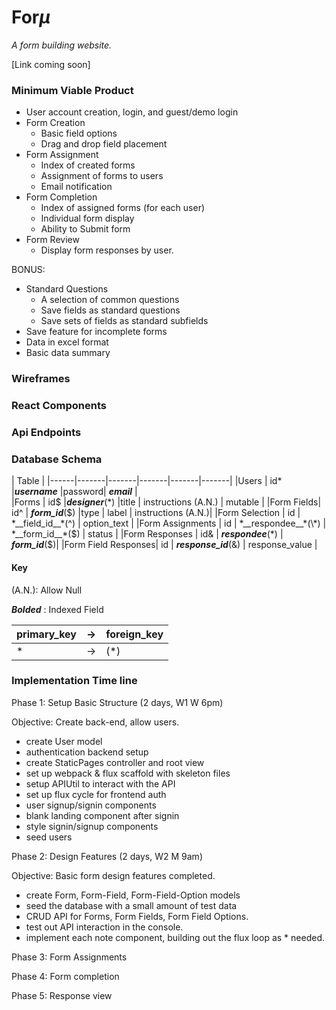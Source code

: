 # For*μ*

  *A form building website.*

  [Link coming soon]

### Minimum Viable Product

* User account creation, login, and guest/demo login
* Form Creation
  * Basic field options
  * Drag and drop field placement
* Form Assignment
  * Index of created forms
  * Assignment of forms to users
  * Email notification
* Form Completion
  * Index of assigned forms (for each user)
  * Individual form display
  * Ability to Submit form
* Form Review
  * Display form responses by user.

BONUS:
  * Standard Questions
    * A selection of common questions
    * Save fields as standard questions
    * Save sets of fields as standard subfields
  * Save feature for incomplete forms
  * Data in excel format
  * Basic data summary

### Wireframes


### React Components


### Api Endpoints


### Database Schema


  | Table |
  |------|-------|-------|-------|-------|-------|
  |Users | id*    |*__username__*   |password| *__email__* |   
  |Forms | id$    |*__designer__*(\*) |title | instructions (A.N.) | mutable |
  |Form Fields| id^ | *__form_id__*($) |type | label | instructions (A.N.)|
  |Form Selection | id | *__field_id__*(^) | option_text |
  |Form Assignments | id | *__respondee__*(\*) | *__form_id__*($) | status |
  |Form Responses | id& | *__respondee__*(\*) | *__form_id__*($)|
  |Form Field Responses| id | *__response_id__*(&) | response_value |


  #### Key

  (A.N.): Allow Null

  *__Bolded__* :  Indexed Field

  |primary_key| -> | foreign_key|
  |-----------|----|------------|
  |\*         |->  |        (\*)|


### Implementation Time line

Phase 1: Setup Basic Structure (2 days, W1 W 6pm)

Objective: Create back-end, allow users.

  * create User model
  * authentication backend setup
  * create StaticPages controller and root view
  * set up webpack & flux scaffold with skeleton files
  * setup APIUtil to interact with the API
  * set up flux cycle for frontend auth
  * user signup/signin components
  * blank landing component after signin
  * style signin/signup components
  * seed users

Phase 2: Design Features (2 days, W2 M 9am)

Objective: Basic form design features completed.

  * create Form, Form-Field, Form-Field-Option models
  * seed the database with a small amount of test data
  * CRUD API for Forms, Form Fields, Form Field Options.
  * test out API interaction in the console.
  * implement each note component, building out the flux loop as * needed.

Phase 3: Form Assignments

Phase 4: Form completion

Phase 5: Response view
